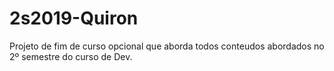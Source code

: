 # 2s2019-Quiron
Projeto de fim de curso opcional que aborda todos conteudos abordados no 2º semestre do curso de Dev.
